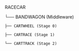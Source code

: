 RACECAR

└── BANDWAGON (Middleware)

    ├── CARTWHEEL (Stage 0)
    
    ├── CARTRACE (Stage 1)
    
    └── CARTTRACK (Stage 2)
    
